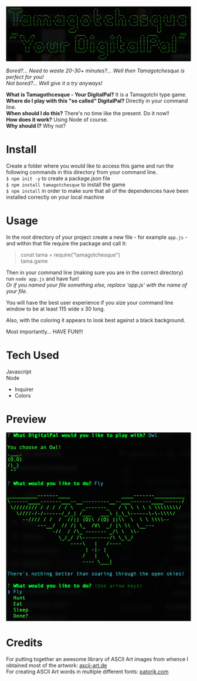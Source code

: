 ![Tamagotchesque](./assets/images/tamagotchesque.png)  

*Bored?... Need to waste 20-30+ minutes?... Well then Tamagotchesque is perfect for you!*  
*Not bored?... Well give it a try anyways!*  

**What is Tamagothcesque - Your DigitalPal?** It is a Tamagotchi type game.  
**Where do I play with this "so called" DigitalPal?** Directly in your command line.  
**When should I do this?** There's no time like the present. Do it now!!  
**How does it work?** Using Node of course.  
**Why should I?** Why not? 

# Install  
Create a folder where you would like to access this game and run the following commands in this directory from your command line.  
`$ npm init -y` to create a package.json file  
`$ npm install tamagotchesque` to install the game  
`$ npm install` in order to make sure that all of the dependencies have been installed correctly on your local machine  

# Usage  
In the root directory of your project create a new file - for example `app.js` - and within that file require the package and call it:  
>const tama = require("tamagotchesque")  
>tama.game  
  
Then in your command line (making sure you are in the correct directory) run `node app.js` and have fun!  
*Or if you named your file something else, replace 'app.js' with the name of your file.*   
  
You will have the best user experience if you size your command line window to be at least 115 wide x 30 long.  

Also, with the coloring it appears to look best against a black background.  

Most importantly... HAVE FUN!!!  

# Tech Used  
Javascript  
Node  
- Inquirer  
- Colors  

# Preview   
![Owl DigitalPal](./assets/images/owlDigitalPal.png)  

# Credits  
For putting together an awesome library of ASCII Art images from whence I obtained most of the artwork: [ascii-art.de](http://www.ascii-art.de/ascii/)  
For creating ASCII Art words in multiple different fonts: [patorjk.com](http://patorjk.com/software/taag/#p=display&f=Graffiti&t=Type%20Something%20)  